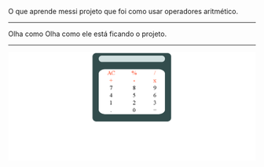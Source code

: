 
O que aprende messi projeto que foi como usar operadores  aritmético.

<hr>
Olha como Olha como ele está ficando o projeto. <hr>




![alt text](./.gf/Animacao.gif)






